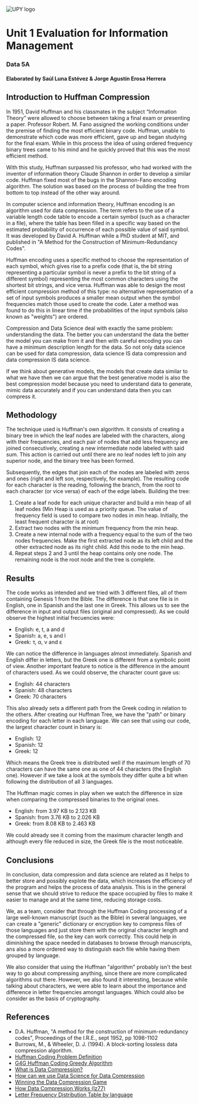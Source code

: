 ![UPY logo](https://github.com/JA-Erosa/University/blob/master/Python/HuffmanCoding/AppliedInDS/material/upylogo.jpeg)

# Unit 1 Evaluation for Information Management
### Data 5A
#### Elaborated by Saúl Luna Estévez & Jorge Agustín Erosa Herrera

## Introduction to Huffman Compression
In 1951, David Huffman and his classmates in the subject “Information Theory” were allowed to choose between taking a final exam or presenting a paper. Professor Robert. M. Fano assigned the working conditions under the premise of finding the most efficient binary code. Huffman, unable to demonstrate which code was more efficient, gave up and began studying for the final exam. While in this process the idea of using ordered frequency binary trees came to his mind and he quickly proved that this was the most efficient method.

With this study, Huffman surpassed his professor, who had worked with the inventor of information theory Claude Shannon in order to develop a similar code. Huffman fixed most of the bugs in the Shannon-Fano encoding algorithm. The solution was based on the process of building the tree from bottom to top instead of the other way around.

In computer science and information theory, Huffman encoding is an algorithm used for data compression. The term refers to the use of a variable length code table to encode a certain symbol (such as a character in a file), where the table has been filled in a specific way based on the estimated probability of occurrence of each possible value of said symbol. It was developed by David A. Huffman while a PhD student at MIT, and published in "A Method for the Construction of Minimum-Redundancy Codes".

Huffman encoding uses a specific method to choose the representation of each symbol, which gives rise to a prefix code (that is, the bit string representing a particular symbol is never a prefix to the bit string of a different symbol) representing the most common characters using the shortest bit strings, and vice versa. Huffman was able to design the most efficient compression method of this type: no alternative representation of a set of input symbols produces a smaller mean output when the symbol frequencies match those used to create the code. Later a method was found to do this in linear time if the probabilities of the input symbols (also known as "weights") are ordered.

Compression and Data Science deal with exactly the same problem: understanding the data. The better you can understand the data the better the model you can make from it and then with careful encoding you can have a minimum description length for the data. So not only data science can be used for data compression, data science IS data compression and data compression IS data science.

If we think about generative models, the models that create data similar to what we have then we can argue that the best generative model is also the best compression model because you need to understand data to generate, mimic data accurately and if you can understand data then you can compress it.

## Methodology
The technique used is Huffman's own algorithm. It consists of creating a binary tree in which the leaf nodes are labeled with the characters, along with their frequencies, and each pair of nodes that add less frequency are joined consecutively, creating a new intermediate node labeled with said sum. This action is carried out until there are no leaf nodes left to join any superior node, and the binary tree has been formed.

Subsequently, the edges that join each of the nodes are labeled with zeros and ones (right and left son, respectively, for example). The resulting code for each character is the reading, following the branch, from the root to each character (or vice versa) of each of the edge labels.
Building the tree:
1. Create a leaf node for each unique character and build a min heap of all leaf nodes (Min Heap is used as a priority queue. The value of frequency field is used to compare two nodes in min heap. Initially, the least frequent character is at root)
2. Extract two nodes with the minimum frequency from the min heap.
3. Create a new internal node with a frequency equal to the sum of the two nodes frequencies. Make the first extracted node as its left child and the other extracted node as its right child. Add this node to the min heap.
4. Repeat steps 2 and 3 until the heap contains only one node. The remaining node is the root node and the tree is complete.

## Results
The code works as intended and we tried with 3 different files, all of them containing Genesis 1 from the Bible. The difference is that one file is in English, one in Spanish and the last one in Greek. This allows us to see the difference in input and output files (original and compressed). As we could observe the highest initial frecuencies were:
- English: e, t, a and d
- Spanish: a, e, s and l
- Greek: τ, α, ν and ε

We can notice the difference in languages almost immediately. Spanish and English differ in letters, but the Greek one is different from a symbolic point of view.
Another important feature to notice is the difference in the amount of characters used. As we could observe, the character count gave us:
- English: 44 characters
- Spanish: 48 characters
- Greek: 70 characters

This also already sets a different path from the Greek coding in relation to the others.
After creating our Huffman Tree, we have the "path" or binary encoding for each letter in each language. We can see that using our code, the largest character count in binary is:
- English: 12
- Spanish: 12
- Greek: 12

Which means the Greek tree is distributed well if the maximum length of 70 characters can have the same one as one of 44 characters (the English one). However if we take a look at the symbols they differ quite a bit when following the distribution of all 3 languages. 

The Huffman magic comes in play when we watch the difference in size when comparing the compressed binaries to the original ones.
- English: from  3.97 KB to 2.123 KB
- Spanish: from 3.76 KB to 2.026 KB
- Greek: from  8.08 KB to 2.463 KB

We could already see it coming from the maximum character length and although every file reduced in size, the Greek file is the most noticeable.

## Conclusions
In conclusion, data compression and data science are related as it helps to better store and possibly explote the data, which increases the efficiency of the program and helps the process of data analysis. This is in the general sense that we should strive to reduce the space occupied by files to make it easier to manage and at the same time, reducing storage costs.

We, as a team, consider that through the Huffman Coding processing of a large well-known manuscript (such as the Bible) in several languages, we can create a "generic" dictionary or encryption key to compress files of those languages and just store them with the original character length and the compressed file, so the key can work correctly. This could help in diminishing the space needed in databases to browse through manuscripts, ans also a more ordered way to distinguish each file while having them grouped by language.

We also consider that using the Huffman "algorithm" probably isn't the best way to go about compressing anything, since there are more complicated algorithms out there. However, we also found it interesting, because while talking about characters, we were able to learn about the importance and difference in letter frequencies amongst languages. Which could also be consider as the basis of cryptography.

## References
- D.A. Huffman, "A method for the construction of minimum-redundancy codes", Proceedings of the I.R.E., sept 1952, pp 1098-1102
- Burrows, M., & Wheeler, D. J. (1994). A block-sorting lossless data compression algorithm.
- [Huffman Coding Problem Definition](https://es.wikipedia.org/wiki/Codificaci%C3%B3n_Huffman#Definici%C3%B3n_del_problema)
- [G4G Huffman Coding Greedy Algorithm](https://www.geeksforgeeks.org/huffman-coding-greedy-algo-3/)
- [What is Data Compression?](https://www.datasciencedegreeprograms.net/faq/what-is-data-compression/)
- [How can we use Data Science for Data Compression](https://www.quora.com/Can-you-imagine-how-we-can-use-data-science-for-data-compression)
- [Winning the Data Compression Game](https://towardsdatascience.com/winning-the-data-compression-game-af145363ae49#:~:text=Huffman%20coding%20works%20by%20building,to%20that%20symbol's%20leaf%20node.&text=The%20Huffman%20encoder%20starts%20by,nodes%2C%20one%20for%20each%20symbol)
- [How Data Compression Works (lz77)](https://towardsdatascience.com/how-data-compression-works-exploring-lz77-3a2c2e06c097)
- [Letter Frequency Distribution Table by language](https://en.wikipedia.org/wiki/Letter_frequency)
